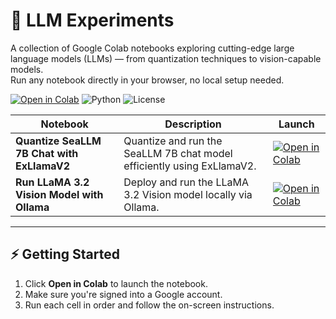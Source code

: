 # 🤖 LLM Experiments

A collection of Google Colab notebooks exploring cutting-edge large language models (LLMs) — from quantization techniques to vision-capable models.  
Run any notebook directly in your browser, no local setup needed.

[![Open in Colab](https://img.shields.io/badge/Open%20in-Colab-orange?logo=googlecolab)](https://colab.research.google.com)
![Python](https://img.shields.io/badge/Python-3.10+-blue?logo=python)
![License](https://img.shields.io/badge/License-MIT-green)


| Notebook | Description | Launch |
|----------|-------------|--------|
| **Quantize SeaLLM 7B Chat with ExLlamaV2** | Quantize and run the SeaLLM 7B chat model efficiently using ExLlamaV2. | [![Open in Colab](https://img.shields.io/badge/Colab-Open-orange?logo=googlecolab)](https://colab.research.google.com/drive/17CIVVM3SZq8K-J_X7mKZgjMYHuORaws7?usp=drive_link) |
| **Run LLaMA 3.2 Vision Model with Ollama** | Deploy and run the LLaMA 3.2 Vision model locally via Ollama. | [![Open in Colab](https://img.shields.io/badge/Colab-Open-orange?logo=googlecolab)](https://colab.research.google.com/drive/1R6iLjc2LZyoIrRISKy9mNavO8UxjqGaZ?usp=drive_link) |

---

## ⚡ Getting Started

1. Click **Open in Colab** to launch the notebook.
2. Make sure you're signed into a Google account.
3. Run each cell in order and follow the on-screen instructions.
